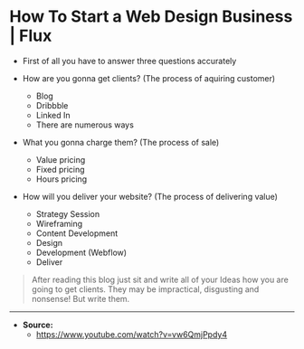 # **How To Start a Web Design Business | Flux**

- First of all you have to answer three questions accurately

- How are you gonna get clients? (The process of aquiring customer)

  - Blog
  - Dribbble
  - Linked In
  - There are numerous ways

- What you gonna charge them? (The process of sale)

  - Value pricing
  - Fixed pricing
  - Hours pricing

- How will you deliver your website? (The process of delivering value)

  - Strategy Session
  - Wireframing
  - Content Development
  - Design
  - Development (Webflow)
  - Deliver

> After reading this blog just sit and write all of your Ideas how you are going to get clients. They may be impractical, disgusting and nonsense! But write them.

---

- **Source:**
  - https://www.youtube.com/watch?v=vw6QmjPpdy4
